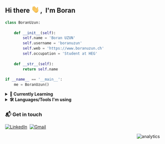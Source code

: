 ## Hi there <img src="./img/hi.gif" width="29px">,&nbsp; I'm Boran

```python
class BoranUzun:

	def __init__(self):
		self.name = 'Boran UZUN'
		self.username = 'boranuzun'
		self.web = 'https://www.boranuzun.ch'
		self.occupation = 'Student at HEG'

	def __str__(self):
		return self.name

if __name__ == '__main__':
	me = BoranUzun()
```

<details>
	<summary><b>🌱 Currently Learning</b></summary>
<br>

![Git](https://img.shields.io/badge/-Git-05122A?style=flat&logo=git)&nbsp;
![JavaScript](https://img.shields.io/badge/-JavaScript-05122A?style=flat&logo=javascript)&nbsp;
![Java](https://img.shields.io/badge/Java-05122A?style=flat&logo=openjdk)&nbsp;
![CSS3](https://img.shields.io/badge/CSS3-05122A?logo=css3&logoColor=1572B6&style=flat)&nbsp;
![Figma](https://img.shields.io/badge/Figma-05122A?logo=figma&logoColor=F24E1E&style=flat)&nbsp;

</details>

<details>
  <summary><b>🛠️ Languages/Tools I'm using</b></summary>
<br>

![Python](https://img.shields.io/badge/-Python-05122A?style=flat&logo=python)&nbsp;
![HTML](https://img.shields.io/badge/-HTML-05122A?style=flat&logo=HTML5)&nbsp;
![Markdown](https://img.shields.io/badge/Markdown-05122A?logo=markdown&style=flat)&nbsp;
![Visual Studio Code](https://img.shields.io/badge/-VS%20Code-05122A?style=flat&logo=visual-studio-code&logoColor=007ACC)&nbsp;
![Terminal](https://img.shields.io/badge/Terminal-05122A?style=flat&logo=gnometerminal)&nbsp;
![iTerm2](https://img.shields.io/badge/iTerm2-05122A?logo=iterm2&style=flat)&nbsp;
![GitHub](https://img.shields.io/badge/-GitHub-05122A?style=flat&logo=github)&nbsp;
![Miro](https://img.shields.io/badge/Miro-05122A?logo=miro&style=flat&logoColor=ebc855)&nbsp;
![MS Office](https://img.shields.io/badge/Microsoft%20Office-05122A?logo=microsoftoffice&style=flat&logoColor=ce4722)&nbsp;
![diagrams.net](https://img.shields.io/badge/diagrams.net-05122A?logo=diagramsdotnet&logoColor=F08705&style=flat)&nbsp;
![Trello](https://img.shields.io/badge/Trello-05122A?logo=trello&logoColor=0052CC&style=flat)&nbsp;
![Todoist](https://img.shields.io/badge/Todoist-05122A?logo=todoist&style=flat)&nbsp;
![XAMPP](https://img.shields.io/badge/XAMPP-05122A?logo=xampp&logoColor=FB7A24&style=flat)&nbsp;
![Notion](https://img.shields.io/badge/Notion-05122A?logo=notion&style=flat)&nbsp;
![Obsidian](https://img.shields.io/badge/Obsidian-05122A?logo=obsidian&style=flat&logoColor=483699)&nbsp;
![Alfred](https://img.shields.io/badge/Alfred-05122A?logo=alfred&logoColor=5C1F87&style=flat)&nbsp;
![Homebrew](https://img.shields.io/badge/Homebrew-05122A?logo=homebrew&logoColor=FBB040&style=flat)&nbsp;
![Windows](https://img.shields.io/badge/Windows-05122A?logo=windows11&style=flat)&nbsp;
![macOS](https://img.shields.io/badge/macOS-05122A?logo=macos&style=flat)&nbsp;
![Ubuntu](https://img.shields.io/badge/Ubuntu-05122A?logo=ubuntu&logoColor=E95420&style=flat)&nbsp;

</details>

### 📬 Get in touch

<a href="https://www.linkedin.com/in/boranuzun/"><img alt="LinkedIn" src="https://img.shields.io/badge/LinkedIn-0A66C2?logo=linkedin&logoColor=fff&style=flat"/></a>&nbsp; <a href="mailto:boran.u3@gmail.com"><img alt="Gmail" src="https://img.shields.io/badge/Gmail-EA4335?logo=gmail&logoColor=fff&style=flat" /></a>

<div align="right">
    <img alt='analytics' src='https://profile-counter.glitch.me/boranuzun/count.svg' width='0'>
</div>
